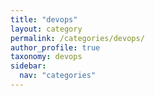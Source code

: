 ```yaml
---
title: "devops"
layout: category
permalink: /categories/devops/
author_profile: true
taxonomy: devops
sidebar:
  nav: "categories"
---
```

